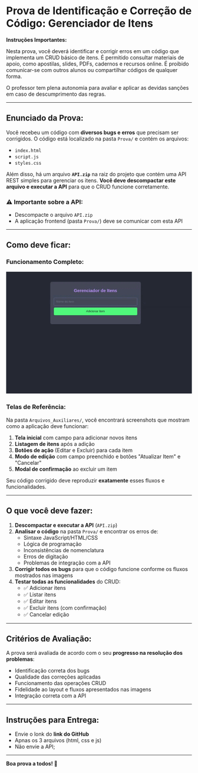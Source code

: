 # Prova de Identificação e Correção de Código: Gerenciador de Itens

**Instruções Importantes:**

Nesta prova, você deverá identificar e corrigir erros em um código que implementa um CRUD básico de itens. É permitido consultar materiais de apoio, como apostilas, slides, PDFs, cadernos e recursos online. É proibido comunicar-se com outros alunos ou compartilhar códigos de qualquer forma.

O professor tem plena autonomia para avaliar e aplicar as devidas sanções em caso de descumprimento das regras.

---

## Enunciado da Prova:

Você recebeu um código com **diversos bugs e erros** que precisam ser corrigidos. O código está localizado na pasta `Prova/` e contém os arquivos:
- `index.html`
- `script.js`
- `styles.css`

Além disso, há um arquivo **`API.zip`** na raiz do projeto que contém uma API REST simples para gerenciar os itens. **Você deve descompactar este arquivo e executar a API** para que o CRUD funcione corretamente.

### ⚠️ Importante sobre a API:
- Descompacte o arquivo `API.zip`
- A aplicação frontend (pasta `Prova/`) deve se comunicar com esta API

---

## Como deve ficar:

### Funcionamento Completo:
![Como deve Ficar](https://github.com/Desenvolvimento-WEB-I-2024-2-Ensi-Medio/Prova1/blob/main/Arquivos/Funcional.gif?raw=true)

### Telas de Referência:
Na pasta `Arquivos_Auxiliares/`, você encontrará screenshots que mostram como a aplicação deve funcionar:

1. **Tela inicial** com campo para adicionar novos itens
2. **Listagem de itens** após a adição
3. **Botões de ação** (Editar e Excluir) para cada item
4. **Modo de edição** com campo preenchido e botões "Atualizar Item" e "Cancelar"
5. **Modal de confirmação** ao excluir um item

Seu código corrigido deve reproduzir **exatamente** esses fluxos e funcionalidades.

---

## O que você deve fazer:

1. **Descompactar e executar a API** (`API.zip`)
2. **Analisar o código** na pasta `Prova/` e encontrar os erros de:
   - Sintaxe JavaScript/HTML/CSS
   - Lógica de programação
   - Inconsistências de nomenclatura
   - Erros de digitação
   - Problemas de integração com a API
3. **Corrigir todos os bugs** para que o código funcione conforme os fluxos mostrados nas imagens
4. **Testar todas as funcionalidades** do CRUD:
   - ✅ Adicionar itens
   - ✅ Listar itens
   - ✅ Editar itens
   - ✅ Excluir itens (com confirmação)
   - ✅ Cancelar edição

---

## Critérios de Avaliação:

A prova será avaliada de acordo com o seu **progresso na resolução dos problemas**:
- Identificação correta dos bugs
- Qualidade das correções aplicadas
- Funcionamento das operações CRUD
- Fidelidade ao layout e fluxos apresentados nas imagens
- Integração correta com a API

---

## Instruções para Entrega:

- Envie o lonk do **link do GitHub**
- Apnas os 3 arquivos (html, css e js)
- Não envie a API;

---

**Boa prova a todos! 🚀**
